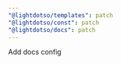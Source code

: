 ```yaml
---
"@lightdotso/templates": patch
"@lightdotso/const": patch
"@lightdotso/docs": patch
---
```


Add docs config
